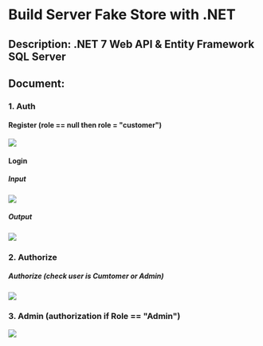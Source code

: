# Build Server Fake Store with .NET
## Description: .NET 7 Web API & Entity Framework SQL Server
## Document: 
### 1. Auth
#### Register (role == null then role = "customer")
<img src="https://i.imgur.com/4t4jhdh.jpg">  <br>
#### Login
##### Input 
<img src="https://imgur.com/hgBXlOG.jpg">  <br>
##### Output
<img src="https://imgur.com/ZbBlBwY.jpg">  <br>
### 2. Authorize 
##### Authorize (check user is Cumtomer or Admin)
<img src="https://imgur.com/JIt0kXQ.jpg">  <br>
### 3. Admin (authorization if Role == "Admin") 
<img src="https://imgur.com/mC7jspi.jpg">  <br>



